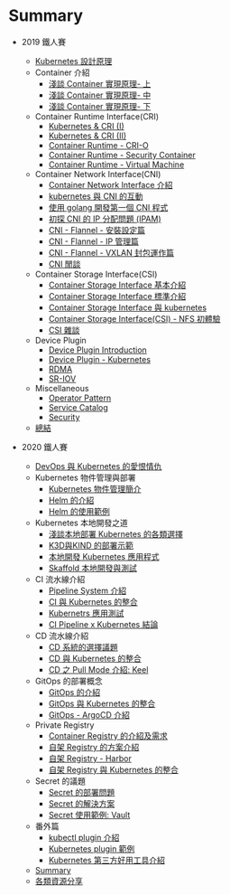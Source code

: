 # Summary

* 2019 鐵人賽
    * [Kubernetes 設計原理](2019/overview/day1.md)
    * Container 介紹
        * [淺談 Container 實現原理- 上](2019/container/day2.md)
        * [淺談 Container 實現原理- 中](2019/container/day3.md)
        * [淺談 Container 實現原理- 下](2019/container/day4.md)
    * Container Runtime Interface(CRI)
        * [Kubernetes & CRI (I)](2019/runtime/day5.md)
        * [Kubernetes & CRI (II)](2019/runtime/day6.md)
        * [Container Runtime - CRI-O](2019/runtime/day7.md)
        * [Container Runtime - Security Container](2019/runtime/day8.md)
        * [Container Runtime - Virtual Machine](2019/runtime/day9.md)
    * Container Network Interface(CNI)
        * [Container Network Interface 介紹](2019/network/day10.md)
        * [kubernetes 與 CNI 的互動](2019/network/day11.md)
        * [使用 golang 開發第一個 CNI 程式](2019/network/day12.md)
        * [初探 CNI 的 IP 分配問題 (IPAM)](2019/network/day13.md)
        * [CNI - Flannel - 安裝設定篇](2019/network/day14.md)
        * [CNI - Flannel - IP 管理篇](2019/network/day15.md)
        * [CNI - Flannel - VXLAN 封包運作篇](2019/network/day16.md)
        * [CNI 閒談](2019/network/day17.md)
    * Container Storage Interface(CSI)
        * [Container Storage Interface 基本介紹](2019/storage/day18.md)
        * [Container Storage Interface 標準介紹](2019/storage/day19.md)
        * [Container Storage Interface 與 kubernetes](2019/storage/day20.md)
        * [Container Storage Interface(CSI) - NFS 初體驗](2019/storage/day21.md)
        * [CSI 雜談](2019/storage/day22.md)
    * Device Plugin
        * [Device Plugin Introduction](2019/device-plugin/day23.md)
        * [Device Plugin - Kubernetes](2019/device-plugin/day24.md)
        * [RDMA](2019/device-plugin/day25.md)
        * [SR-IOV](2019/device-plugin/day26.md)
    * Miscellaneous
        * [Operator Pattern](2019/extension/day27.md)
        * [Service Catalog](2019/extension/day28.md)
        * [Security](2019/security/day29.md)
    * [總結](2019/summary/day30.md)



* 2020 鐵人賽
    * [DevOps 與 Kubernetes 的愛恨情仇](2020/overview/day1.md)
    * Kubernetes 物件管理與部署
        * [Kubernetes 物件管理簡介](2020/application/day2.md)
        * [Helm 的介紹](2020/application/day3.md)
        * [Helm 的使用範例](2020/application/day4.md)
    * Kubernetes 本地開發之道
        * [淺談本地部署 Kubernetes 的各類選擇](2020/local/day5.md)
        * [K3D與KIND 的部署示範](2020/local/day6.md)
        * [本地開發 Kubernetes 應用程式](2020/local/day7.md)
        * [Skaffold  本地開發與測試](2020/local/day8.md)
    * CI 流水線介紹
        * [Pipeline System 介紹](2020/ci/day9.md)
        * [CI 與 Kubernetes 的整合](2020/ci/day10.md)
        * [Kubernetrs 應用測試](2020/ci/day11.md)
        * [CI Pipeline x Kubernetes 結論](2020/ci/day12md)
    * CD 流水線介紹
        * [CD 系統的選擇議題](2020/cd/day13.md)
        * [CD 與 Kubernetes 的整合](2020/cd/day14.md)
        * [CD 之 Pull Mode 介紹: Keel](2020/cd/day15.md)
    * GitOps 的部署概念
        * [GitOps 的介紹](2020/gitops/day16.md)
        * [GitOps 與 Kubernetes 的整合](2020/gitops/day17.md)
        * [GitOps - ArgoCD 介紹](2020/gitops/day18.md)
    * Private Registry
        * [Container Registry 的介紹及需求](2020/registry/day19.md)
        * [自架 Registry 的方案介紹](2020/registry/day20.md)
        * [自架 Registry - Harbor](2020/registry/day21.md)
        * [自架 Registry 與 Kubernetes 的整合](2020/registry/day22.md)
    * Secret 的議題
        * [Secret 的部署問題](2020/secret/day23.md)
        * [Secret 的解決方案](2020/secret/day24.md)
        * [Secret 使用範例: Vault](2020/secret/day25.md)
    * 番外篇
        * [kubectl plugin 介紹](2020/plugin/day26.md)
        * [Kubernetes plugin 範例](2020/plugin/day27.md)
        * [Kubernetes 第三方好用工具介紹](2020/plugin/day28.md)
    * [Summary](2020/summary/day29.md)
    * [各類資源分享](2020/summary/day30.md)

